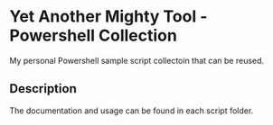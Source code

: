 # Yet Another Mighty Tool - Powershell Collection

My personal Powershell sample script collectoin that can be reused.

## Description

The documentation and usage can be found in each script folder.

